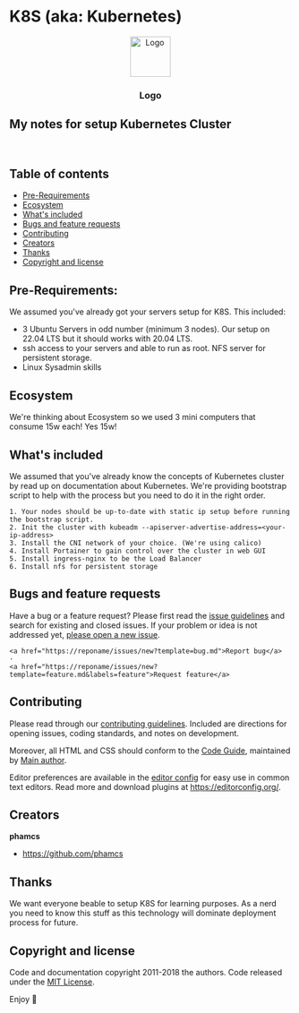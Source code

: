 # K8S (aka: Kubernetes)

<p align="center">
  <a href="https://example.com/">
    <img src="https://via.placeholder.com/72" alt="Logo" width=72 height=72>
  </a>

  <h3 align="center">Logo</h3>

  <p align="center">
    <h2> My notes for setup Kubernetes Cluster </h2>
    <br>
  </p>
</p>


## Table of contents

- [Pre-Requirements](#Pre-requirements)
- [Ecosystem](#Ecosystem)
- [What's included](#whats-included)
- [Bugs and feature requests](#bugs-and-feature-requests)
- [Contributing](#contributing)
- [Creators](#creators)
- [Thanks](#thanks)
- [Copyright and license](#copyright-and-license)


## Pre-Requirements:
We assumed you've already got your servers setup for K8S. This included:

- 3 Ubuntu Servers in odd number (minimum 3 nodes). Our setup on 22.04 LTS but it should works with 20.04 LTS.
- ssh access to your servers and able to run as root. NFS server for persistent storage.
- Linux Sysadmin skills

## Ecosystem

We're thinking about Ecosystem so we used 3 mini computers that consume 15w each! Yes 15w!

## What's included

We assumed that you've already know the concepts of Kubernetes cluster by read up on documentation about Kubernetes.
We're providing bootstrap script to help with the process but you need to do it in the right order.

```text
1. Your nodes should be up-to-date with static ip setup before running the bootstrap script.
2. Init the cluster with kubeadm --apiserver-advertise-address=<your-ip-address>
3. Install the CNI network of your choice. (We're using calico)
4. Install Portainer to gain control over the cluster in web GUI
5. Install ingress-nginx to be the Load Balancer
6. Install nfs for persistent storage
```

## Bugs and feature requests

Have a bug or a feature request? Please first read the [issue guidelines](https://reponame/blob/master/CONTRIBUTING.md) and search for existing and closed issues. If your problem or idea is not addressed yet, [please open a new issue](https://reponame/issues/new).

    <a href="https://reponame/issues/new?template=bug.md">Report bug</a>
    ·
    <a href="https://reponame/issues/new?template=feature.md&labels=feature">Request feature</a>

## Contributing

Please read through our [contributing guidelines](https://reponame/blob/master/CONTRIBUTING.md). Included are directions for opening issues, coding standards, and notes on development.

Moreover, all HTML and CSS should conform to the [Code Guide](https://github.com/mdo/code-guide), maintained by [Main author](https://github.com/usernamemainauthor).

Editor preferences are available in the [editor config](https://reponame/blob/master/.editorconfig) for easy use in common text editors. Read more and download plugins at <https://editorconfig.org/>.

## Creators

**phamcs**

- <https://github.com/phamcs>

## Thanks

We want everyone beable to setup K8S for learning purposes. As a nerd you need to know this stuff as this technology will dominate deployment process for future.

## Copyright and license

Code and documentation copyright 2011-2018 the authors. Code released under the [MIT License](https://reponame/blob/master/LICENSE).

Enjoy :metal:

